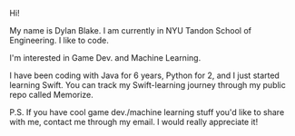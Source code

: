 Hi!

My name is Dylan Blake. I am currently in NYU Tandon School of Engineering. I like to code.

I'm interested in Game Dev. and Machine Learning.

I have been coding with Java for 6 years, Python for 2, and I just started learning Swift. You can track my Swift-learning journey through my public repo called Memorize.

P.S.
If you have cool game dev./machine learning stuff you'd like to share with me, contact me through my email. I would really appreciate it!
